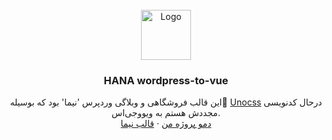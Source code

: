 <div id="top"></div>
<!--
*** Thanks for checking out the README-Template. If you have a suggestion
*** Don't forget to give the project a star!
-->

<br />
<div align="center">
  <a href="https://theme45.mywebzi.ir/">
    <img src="https://theme46.mywebzi.ir/uploads/d4f75b66fd624433b840077a1a186642.w_40,h_40,r_k.png" alt="Logo" width="80" height="80">
  </a>

  <h3 align="center">HANA wordpress-to-vue</h3>

  <p align="center">
   این قالب فروشگاهی و وبلاگی وردپرس 'نیما' بود که بوسیله 
    <a href="https://uno.antfu.me/">ٔUnocss</a>
    درحال کدنویسی مجددش هستم به ویوو‌جی‌اس.
    <br />
    <a href="#">دمو پروژه من</a>
    ·
    <a href="https://theme49.mywebzi.ir/">قالب نیما</a>
  </p>
  </p>
  
  <br />

<!-- ![js to vue](./src/assets/images/screen.png) -->

</div>

